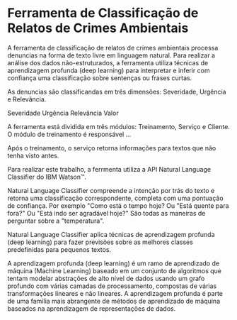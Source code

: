 # Ferramenta de Classificação de Relatos de Crimes Ambientais

A ferramenta de classificação de relatos de crimes ambientais processa denuncias na forma de texto livre em linguagem natural. Para realizar a análise dos dados não-estruturados, a ferramenta utiliza técnicas de aprendizagem profunda (deep learning) para interpretar e inferir com confiança uma classificação sobre sentenças ou frases curtas. 

As denuncias são classificandas em três dimensões: Severidade, Urgência e Relevância.

Severidade
Urgência
Relevância
Valor
 

A ferramenta está dividida em três módulos: Treinamento, Serviço e Cliente. O módulo de treinamento é responsável ...

Após o treinamento, o serviço retorna informações para textos que não tenha visto antes.


Para realizar este trabalho, a ferrmenta utiliza a API Natural Language Classifier do IBM Watson™. 

Natural Language Classifier compreende a intenção por trás do texto e retorna uma classificação correspondente, completa com uma pontuação de confiança. Por exemplo "Como está o tempo hoje? Ou "Está quente para fora?" Ou "Está indo ser agradável hoje?" São todas as maneiras de perguntar sobre a "temperatura". 

Natural Language Classifier aplica técnicas de aprendizagem profunda (deep learning) para fazer previsões sobre as melhores classes predefinidas para pequenos textos. 

A aprendizagem profunda (deep learning) é um ramo de aprendizado de máquina (Machine Learning) baseado em um conjunto de algoritmos que tentam modelar abstrações de alto nível de dados usando um grafo profundo com várias camadas de processamento, compostas de várias transformações lineares e não lineares. A aprendizagem profunda é parte de uma família mais abrangente de métodos de aprendizado de máquina baseados na aprendizagem de representações de dados.

